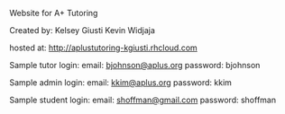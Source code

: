 Website for A+ Tutoring

Created by:
Kelsey Giusti
Kevin Widjaja

hosted at: http://aplustutoring-kgiusti.rhcloud.com

Sample tutor login:
email: bjohnson@aplus.org
password: bjohnson

Sample admin login:
email: kkim@aplus.org
password: kkim

Sample student login:
email: shoffman@gmail.com
password: shoffman